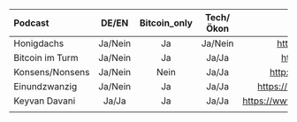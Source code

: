 | Podcast         | DE/EN  | Bitcoin_only  |    Tech/Ökon  | Webseite                              | Art        |  
| :-------------  | :-----:|:-------------:|:-------------:| :-----------------------------------: | ---------- |  
| Honigdachs      | Ja/Nein|      Ja       |     Ja/Nein   | https://coinspondent.de               |            |      
| Bitcoin im Turm | Ja/Nein|      Ja       |      Ja/Ja    | http://bitcoin-turm.de                |            |      
| Konsens/Nonsens | Ja/Nein|     Nein      |      Ja/Ja    | http://konsens-nonsens.de             |            |    
| Einundzwanzig   | Ja/Nein|      Ja       |      Ja/Ja    | https://anchor.fm/einundzwanzig       |            |    
| Keyvan Davani   | Ja/Ja  |      Ja       |      Ja/Ja    | https://www.keyvandavani.com/podcast  |            | 
|                 |        |               |               |   |   | 
